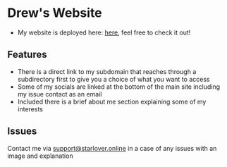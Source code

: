 # Drew's Website

- My website is deployed here: [here](https://starlover.online), feel free to check it out!

## Features
- There is a direct link to my subdomain that reaches through a subdirectory first to give you a choice of what you want to access
- Some of my socials are linked at the bottom of the main site including my issue contact as an email
- Included there is a brief about me section explaining some of my interests

## Issues
Contact me via <a href="mailto:support@starlover.online">support@starlover.online</a> in a case of any issues with an image and explanation

